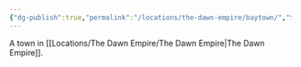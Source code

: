 ```yaml
---
{"dg-publish":true,"permalink":"/locations/the-dawn-empire/baytown/","tags":["Location"],"updated":"2025-01-14T21:03:47.529+00:00"}
---
```


A town in [[Locations/The Dawn Empire/The Dawn Empire\|The Dawn Empire]].